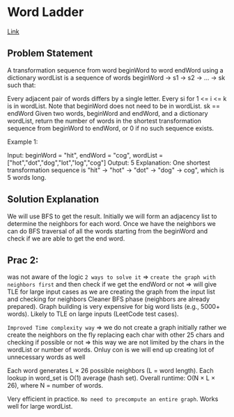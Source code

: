 # Word Ladder

[Link](https://leetcode.com/problems/word-ladder/description/)

## Problem Statement

A transformation sequence from word beginWord to word endWord using a dictionary wordList is a sequence of words beginWord -> s1 -> s2 -> ... -> sk such that:

Every adjacent pair of words differs by a single letter.
Every si for 1 <= i <= k is in wordList. Note that beginWord does not need to be in wordList.
sk == endWord
Given two words, beginWord and endWord, and a dictionary wordList, return the number of words in the shortest transformation sequence from beginWord to endWord, or 0 if no such sequence exists.

Example 1:

Input: beginWord = "hit", endWord = "cog", wordList = ["hot","dot","dog","lot","log","cog"]
Output: 5
Explanation: One shortest transformation sequence is "hit" -> "hot" -> "dot" -> "dog" -> cog", which is 5 words long.

## Solution Explanation

We will use BFS to get the result. Initially we will form an adjacency list to determine the neighbors for each word. Once we have the neighbors we can do BFS traversal of all the words starting from the beginWord and check if we are able to get the end word.

## Prac 2:

was not aware of the logic
`2 ways to solve it` => `create the graph with neighbors first` and then check if we get the endWord or not => will give TLE for large input cases as we are creating the graph from the input list and checking for neighbors
Cleaner BFS phase (neighbors are already prepared).
Graph building is very expensive for big word lists (e.g., 5000+ words).
Likely to TLE on large inputs (LeetCode test cases).

`Improved Time complexity way` => we do not create a graph initially rather we create the neighbors on the fly replacing each char with other 25 chars and checking if possible or not => this way we are not limited by the chars in the wordList or number of words. Onluy con is we will end up creating lot of unnecessary words as well

Each word generates L × 26 possible neighbors (L = word length).
Each lookup in word_set is O(1) average (hash set).
Overall runtime: O(N × L × 26), where N = number of words.

Very efficient in practice.
`No need to precompute an entire graph`.
Works well for large wordList.
